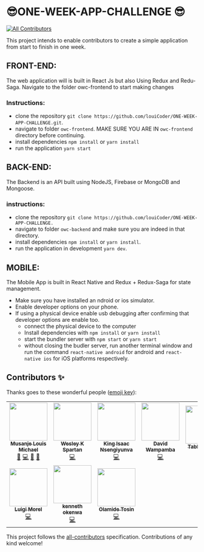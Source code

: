 # 😎ONE-WEEK-APP-CHALLENGE 😎
<!-- ALL-CONTRIBUTORS-BADGE:START - Do not remove or modify this section -->
[![All Contributors](https://img.shields.io/badge/all_contributors-9-orange.svg?style=flat-square)](#contributors-)
<!-- ALL-CONTRIBUTORS-BADGE:END -->
This project intends to enable contributors to create a simple application from start to finish in one week.

## FRONT-END:
The web application will is built in React Js but also Using Redux and Redu-Saga. Navigate to the folder owc-frontend to start making changes

### Instructions:
- clone the repository `git clone https://github.com/louiCoder/ONE-WEEK-APP-CHALLENGE.git`.
- navigate to folder `owc-frontend`. MAKE SURE YOU ARE IN `owc-frontend` directory before continuing.
- install dependencies `npm install` or `yarn install`
- run the application `yarn start`

## BACK-END:
The Backend is an API built using NodeJS, Firebase or MongoDB and Mongoose.

### instructions:
- clone the repository `git clone https://github.com/louiCoder/ONE-WEEK-APP-CHALLENGE.`
- navigate to folder `owc-backend` and make sure you are indeed in that directory.
- install dependencies `npm install` or `yarn install`.
- run the application in development `yarn dev`.

## MOBILE:
The Mobile App is built in React Native and Redux + Redux-Saga for state management.
- Make sure you have installed an ndroid or ios simulator.
- Enable developer options on your phone.
- If using a physical device enable usb debugging after confirming that developer options are enable too.
  - connect the physical device to the computer
  - Install dependencies with `npm install` or `yarn install`
  - start the bundler server with `npm start` or `yarn start`
  - without closing the budler server, run another terminal window and run the command `react-native android` for android and `react-native ios` for iOS platforms respectively. 

## Contributors ✨

Thanks goes to these wonderful people ([emoji key](https://allcontributors.org/docs/en/emoji-key)):

<!-- ALL-CONTRIBUTORS-LIST:START - Do not remove or modify this section -->
<!-- prettier-ignore-start -->
<!-- markdownlint-disable -->
<table>
  <tr>
    <td align="center"><a href="https://github.com/louiCoder"><img src="https://avatars2.githubusercontent.com/u/32771081?v=4" width="100px;" alt=""/><br /><sub><b>Musanje Louis Michael</b></sub></a><br /><a href="#maintenance-louiCoder" title="Maintenance">🚧</a> <a href="https://github.com/louiCoder/ONE-WEEK-APP-CHALLENGE/commits?author=louiCoder" title="Code">💻</a> <a href="https://github.com/louiCoder/ONE-WEEK-APP-CHALLENGE/pulls?q=is%3Apr+reviewed-by%3AlouiCoder" title="Reviewed Pull Requests">👀</a> <a href="#talk-louiCoder" title="Talks">📢</a></td>
    <td align="center"><a href="https://wesleyspartan.com"><img src="https://avatars3.githubusercontent.com/u/43061081?v=4" width="100px;" alt=""/><br /><sub><b>Wesley K Spartan</b></sub></a><br /><a href="https://github.com/louiCoder/ONE-WEEK-APP-CHALLENGE/commits?author=SpartanWK" title="Code">💻</a></td>
    <td align="center"><a href="https://github.com/Nsengiyunva"><img src="https://avatars0.githubusercontent.com/u/4712414?v=4" width="100px;" alt=""/><br /><sub><b>King Isaac Nsengiyunva</b></sub></a><br /><a href="https://github.com/louiCoder/ONE-WEEK-APP-CHALLENGE/commits?author=Nsengiyunva" title="Code">💻</a></td>
    <td align="center"><a href="https://david.ug"><img src="https://avatars0.githubusercontent.com/u/10559576?v=4" width="100px;" alt=""/><br /><sub><b>David Wampamba</b></sub></a><br /><a href="https://github.com/louiCoder/ONE-WEEK-APP-CHALLENGE/commits?author=davidofug" title="Code">💻</a></td>
    <td align="center"><a href="https://github.com/TabbyKat123"><img src="https://avatars3.githubusercontent.com/u/51475285?v=4" width="100px;" alt=""/><br /><sub><b>TabbyKat123</b></sub></a><br /><a href="https://github.com/louiCoder/ONE-WEEK-APP-CHALLENGE/commits?author=TabbyKat123" title="Code">💻</a></td>
    <td align="center"><a href="https://github.com/Stuartkal"><img src="https://avatars0.githubusercontent.com/u/47181425?v=4" width="100px;" alt=""/><br /><sub><b>stuartkal</b></sub></a><br /><a href="https://github.com/louiCoder/ONE-WEEK-APP-CHALLENGE/commits?author=stuartkal" title="Code">💻</a></td>
  </tr>
  <tr>
    <td align="center"><a href="https://github.com/morelmiles"><img src="https://avatars3.githubusercontent.com/u/48476293?v=4" width="100px;" alt=""/><br /><sub><b>Luigi Morel</b></sub></a><br /><a href="https://github.com/louiCoder/ONE-WEEK-APP-CHALLENGE/commits?author=morelmiles" title="Code">💻</a></td>
    <td align="center"><a href="https://okenwa.me"><img src="https://avatars3.githubusercontent.com/u/22137617?v=4" width="100px;" alt=""/><br /><sub><b>kenneth okenwa</b></sub></a><br /><a href="https://github.com/louiCoder/ONE-WEEK-APP-CHALLENGE/commits?author=Anekenonso" title="Code">💻</a></td>
    <td align="center"><a href="https://github.com/Olamide9949"><img src="https://avatars0.githubusercontent.com/u/26090404?v=4" width="100px;" alt=""/><br /><sub><b>Olamide Tosin</b></sub></a><br /><a href="https://github.com/louiCoder/ONE-WEEK-APP-CHALLENGE/commits?author=Olamide9949" title="Code">💻</a></td>
  </tr>
</table>

<!-- markdownlint-enable -->
<!-- prettier-ignore-end -->
<!-- ALL-CONTRIBUTORS-LIST:END -->

This project follows the [all-contributors](https://github.com/all-contributors/all-contributors) specification. Contributions of any kind welcome!